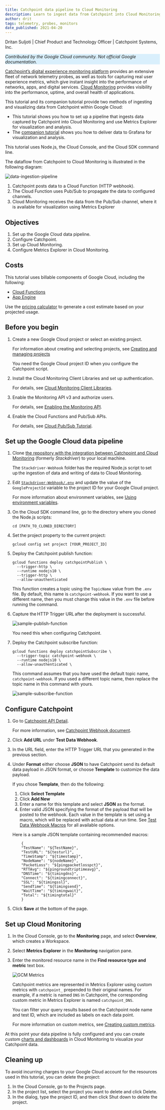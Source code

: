 ```yaml
---
title: Catchpoint data pipeline to Cloud Monitoring
description: Learn to ingest data from Catchpoint into Cloud Monitoring for visualization and analysis with Metrics Explorer.
author: drit
tags: telemetry, probes, monitors
date_published: 2021-04-20
---
```


Dritan Suljoti | Chief Product and Technology Officer | Catchpoint Systems, Inc.

<p style="background-color:#D9EFFC;"><i>Contributed by the Google Cloud community. Not official Google documentation.</i></p>

[Catchpoint’s digital experience monitoring platform](https://www.catchpoint.com/platform) provides an extensive fleet of network telemetry probes, as well as 
tools for capturing real user experience metrics, which give instant insight into the performance of networks, apps, and digital services.
[Cloud Monitoring](https://cloud.google.com/monitoring) provides visibility into the performance, uptime, and overall health of applications.

This tutorial and its companion tutorial provide two methods of ingesting and visualizing data from Catchpoint within Google Cloud:

- This tutorial shows you how to set up a pipeline that ingests data captured by Catchpoint into Cloud Monitoring and use Metrics Explorer for visualization and
  analysis.
- The [companion tutorial](https://cloud.google.com/community/tutorials/catchpoint-to-google-cloud/catchpoint-to-grafana) shows you how to deliver data to 
  Grafana for visualization and analysis.
  
This tutorial uses Node.js, the Cloud Console, and the Cloud SDK command line.

The dataflow from Catchpoint to Cloud Monitoring is illustrated in the following diagram:

![data-ingestion-pipeline](https://storage.googleapis.com/gcp-community/tutorials/catchpoint/data-ingestion-pipeline.png)

1.  Catchpoint posts data to a Cloud Function (HTTP webhook).
1.  The Cloud Function uses Pub/Sub to propagate the data to configured channels.
1.  Cloud Monitoring receives the data from the Pub/Sub channel, where it is available for visualization using Metrics Explorer

## Objectives

1.  Set up the Google Cloud data pipeline.
1.  Configure Catchpoint.
1.  Set up Cloud Monitoring.
1.  Configure Metrics Explorer in Cloud Monitoring.

## Costs

This tutorial uses billable components of Google Cloud, including the following:

- [Cloud Functions](https://cloud.google.com/functions)
- [App Engine](https://cloud.google.com/appengine/docs/flexible/python)

Use the [pricing calculator](https://cloud.google.com/products/calculator) to generate a cost estimate based on your projected usage.

## Before you begin

1.  Create a new Google Cloud project or select an existing project.

    For information about creating and selecting projects, see
    [Creating and managing projects](https://cloud.google.com/resource-manager/docs/creating-managing-projects)
    
    You need the Google Cloud project ID when you configure the Catchpoint script.

1.  Install the Cloud Monitoring Client Libraries and set up authentication.

    For details, see [Cloud Monitoring Client Libraries](https://cloud.google.com/monitoring/docs/reference/libraries).

1.  Enable the Monitoring API v3 and authorize users.

    For details, see [Enabling the Monitoring API](https://cloud.google.com/monitoring/api/enable-api).

1.  Enable the Cloud Functions and Pub/Sub APIs.

    For details, see [Cloud Pub/Sub Tutorial](https://cloud.google.com/functions/docs/tutorials/pubsub).

## Set up the Google Cloud data pipeline

1.  Clone [the repository with the integration between Catchpoint and Cloud Monitoring](https://github.com/catchpoint/Integrations.GoogleCloudMonitoring) 
    (formerly _Stackdriver_) to your local machine.

    The `Stackdriver-Webhook` folder has the required Node.js script to set up the ingestion of data and writing of data to Cloud Monitoring.
    
1.  Edit [`Stackdriver-Webhook/.env`](https://github.com/catchpoint/Integrations.GoogleCloudMonitoring/blob/master/Stackdriver-Webhook/.env) and update the
    value of the `GoogleProjectId` variable to the project ID for your Google Cloud project.
   
    For more information about environment variables, see [Using environment variables](https://cloud.google.com/functions/docs/env-var).

1.  On the Cloud SDK command line, go to the directory where you cloned the Node.js scripts:

        cd [PATH_TO_CLONED_DIRECTORY]

1.  Set the project property to the current project:

        gcloud config set project [YOUR_PROJECT_ID]

1.  Deploy the Catchpoint publish function:

        gcloud functions deploy catchpointPublish \
          --trigger-http \
          --runtime nodejs10 \
          --trigger-http \
          --allow-unauthenticated

    This function creates a topic using the `TopicName` value from the `.env` file. By default, this name is `catchpoint-webhook`. If you want to use a different
    name, then you must change this value in the `.env` file before running the command.
    
1.  Capture the HTTP Trigger URL after the deployment is successful.

    ![sample-publish-function](sample-publish-function.png)
    
    You need this when configuring Catchpoint.

1.  Deploy the Catchpoint subscribe function:

        gcloud functions deploy catchpointSubscribe \
          --trigger-topic catchpoint-webhook \
          --runtime nodejs10 \
          --allow-unauthenticated \
 
    This command assumes that you have used the default topic name, `catchpoint-webhook`. If you used a different topic name, then replace the topic name in this
    command with yours.
    
    ![sample-subscribe-function](sample-subscribe-function.png)

## Configure Catchpoint

1.  Go to [Catchpoint API Detail](https://portal.catchpoint.com/ui/Content/Administration/ApiDetail.aspx).

    For more information, see [Catchpoint Webhook document](https://support.catchpoint.com/hc/en-us/articles/115005282906).
    
1.  Click **Add URL** under **Test Data Webhook**.
1.  In the URL field, enter the HTTP Trigger URL that you generated in the previous section.
1.  Under **Format** either choose **JSON** to have Catchpoint send its default data payload in JSON format, or choose **Template** to customize the data 
    payload.
    
    If you chose **Template**, then do the following:
    
    1.  Click **Select Template**
    1.  Click **Add New**
    1.  Enter a name for this template and select **JSON** as the format.
    1.  Enter valid JSON specifying the format of the payload that will be posted to the webhook. Each value in the template is set using a macro, which will be
        replaced with actual data at run time. See [Test Data Webhook Macros]((https://support.catchpoint.com/hc/en-us/articles/360008476571)) for all available
	options.
	
	Here is a sample JSON template containing recommended macros:
	
            {
            "TestName": "${TestName}",
            "TestURL": "${testurl}",
            "TimeStamp": "${timestamp}",
            "NodeName": "${nodeName}",
            "PacketLoss": "${pingpacketlosspct}",
            "RTTAvg": "${pingroundtriptimeavg}",
            "DNSTime": "${timingdns}", 
            "Connect": "${timingconnect}", 
            "SSL": "${timingssl}", 
            "SendTime": "${timingsend}",
            "WaitTime": "${timingwait}", 
            "Total": "${timingtotal}"
            }
	    
1.  Click **Save** at the bottom of the page.
 
## Set up Cloud Monitoring

1.  In the Cloud Console, go to the **Monitoring** page, and select **Overview**, which creates a Workspace.
1.  Select **Metrics Explorer** in the **Monitoring** navigation pane.
1.  Enter the monitored resource name in the **Find resource type and metric** text box.
    
    ![GCM Metrics](gcm-metrics.png)
    
    Catchpoint metrics are represented in Metrics Explorer using custom metrics with `catchpoint_` prepended to their original names. For example, if a metric is
    named `DNS` in Catchpoint, the corresponding custom metric in Metrics Explorer is named `catchpoint_DNS`.
    
    You can filter your query results based on the Catchpoint node name and test ID, which are included as labels on each data point.
    
    For more information on custom metrics, see [Creating custom metrics](https://cloud.google.com/monitoring/custom-metrics/creating-metrics).
    
At this point your data pipeline is fully configured and you can create custom [charts and dashboards](https://cloud.google.com/monitoring/charts/) in Cloud
Monitoring to visualize your Catchpoint data.
    
## Cleaning up

To avoid incurring charges to your Google Cloud account for the resources used in this tutorial, you can delete the project:

1.  In the Cloud Console, go to the Projects page.
1.  In the project list, select the project you want to delete and click Delete.
1.  In the dialog, type the project ID, and then click Shut down to delete the project.

